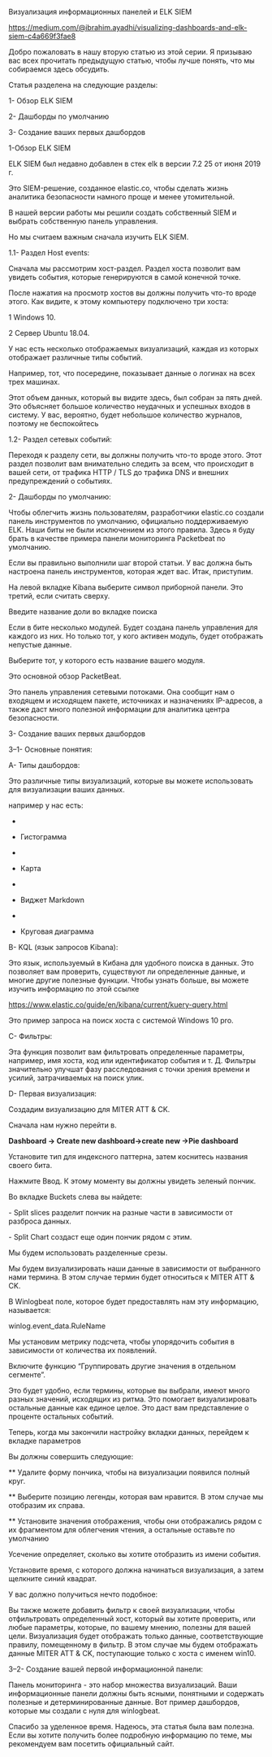 Визуализация информационных панелей и ELK SIEM

https://medium.com/@ibrahim.ayadhi/visualizing-dashboards-and-elk-siem-c4a669f3fae8

Добро пожаловать в нашу вторую статью из этой серии. Я призываю вас всех прочитать предыдущую статью, чтобы лучше понять, что мы собираемся здесь обсудить.

Статья разделена на следующие разделы:

1- Обзор ELK SIEM

2- Дашборды по умолчанию

3- Создание ваших первых дашбордов




1-Обзор ELK SIEM

ELK SIEM был недавно добавлен в стек elk в версии 7.2 25 от июня 2019 г.

Это SIEM-решение, созданное elastic.co, чтобы сделать жизнь аналитика безопасности намного проще и менее утомительной.

В нашей версии работы мы решили создать собственный SIEM и выбрать собственную панель управления.

Но мы считаем важным сначала изучить ELK SIEM.

1.1- Раздел Host events:

Сначала мы рассмотрим хост-раздел. Раздел хоста позволит вам увидеть события, которые генерируются в самой конечной точке.

После нажатия на просмотр хостов вы должны получить что-то вроде этого. Как видите, к этому компьютеру подключено три хоста:

1 Windows 10.

2 Сервер Ubuntu 18.04.

У нас есть несколько отображаемых визуализаций, каждая из которых отображает различные типы событий.

Например, тот, что посередине, показывает данные о логинах на всех трех машинах.

Этот объем данных, который вы видите здесь, был собран за пять дней. Это объясняет большое количество неудачных и успешных входов в систему. У вас, вероятно, будет небольшое количество журналов, поэтому не беспокойтесь

1.2- Раздел сетевых событий:

Переходя к разделу сети, вы должны получить что-то вроде этого. Этот раздел позволит вам внимательно следить за всем, что происходит в вашей сети, от трафика HTTP / TLS до трафика DNS и внешних предупреждений о событиях.




2- Дашборды по умолчанию:

Чтобы облегчить жизнь пользователям, разработчики elastic.co создали панель инструментов по умолчанию, официально поддерживаемую ELK. Наши биты не были исключением из этого правила. Здесь я буду брать в качестве примера панели мониторинга Packetbeat по умолчанию.

Если вы правильно выполнили шаг второй статьи. У вас должна быть настроена панель инструментов, которая ждет вас. Итак, приступим.

На левой вкладке Kibana выберите символ приборной панели. Это третий, если считать сверху.

Введите название доли во вкладке поиска

Если в бите несколько модулей. Будет создана панель управления для каждого из них. Но только тот, у кого активен модуль, будет отображать непустые данные.

Выберите тот, у которого есть название вашего модуля.

Это основной обзор PacketBeat.

Это панель управления сетевыми потоками. Она сообщит нам о входящем и исходящем пакете, источниках и назначениях IP-адресов, а также даст много полезной информации для аналитика центра безопасности.




3- Создание ваших первых дашбордов

3–1- Основные понятия:

A- Типы дашбордов:

Это различные типы визуализаций, которые вы можете использовать для визуализации ваших данных.

например у нас есть:

- 
- Гистограмма

- 
- Карта

- 
- Виджет Markdown

- 
- Круговая диаграмма

B- KQL (язык запросов Kibana):

Это язык, используемый в Кибана для удобного поиска в данных. Это позволяет вам проверить, существуют ли определенные данные, и многие другие полезные функции. Чтобы узнать больше, вы можете изучить информацию по этой ссылке

https://www.elastic.co/guide/en/kibana/current/kuery-query.html

Это пример запроса на поиск хоста с системой Windows 10 pro.




C- Фильтры:

Эта функция позволит вам фильтровать определенные параметры, например, имя хоста, код или идентификатор события и т. Д. Фильтры значительно улучшат фазу расследования с точки зрения времени и усилий, затрачиваемых на поиск улик.

D- Первая визуализация:

Создадим визуализацию для MITER ATT & CK.

Сначала нам нужно перейти в.

**Dashboard → Create new dashboard→create new →Pie dashboard**

Установите тип для индексного паттерна, затем коснитесь названия своего бита.

Нажмите Ввод. К этому моменту вы должны увидеть зеленый пончик.

Во вкладке Buckets слева вы найдете:

\- Split slices разделит пончик на разные части в зависимости от разброса данных.

\- Split Chart создаст еще один пончик рядом с этим. 

Мы будем использовать разделенные срезы.

Мы будем визуализировать наши данные в зависимости от выбранного нами термина. В этом случае термин будет относиться к MITER ATT & CK.

В Winlogbeat поле, которое будет предоставлять нам эту информацию, называется:

winlog.event_data.RuleName

Мы установим метрику подсчета, чтобы упорядочить события в зависимости от количества их появлений.

Включите функцию “Группировать другие значения в отдельном сегменте”.

Это будет удобно, если термины, которые вы выбрали, имеют много разных значений, исходящих из ритма. Это помогает визуализировать остальные данные как единое целое. Это даст вам представление о проценте остальных событий.

Теперь, когда мы закончили настройку вкладки данных, перейдем к вкладке параметров

Вы должны совершить следующие:

** Удалите форму пончика, чтобы на визуализации появился полный круг.

** Выберите позицию легенды, которая вам нравится. В этом случае мы отобразим их справа.

** Установите значения отображения, чтобы они отображались рядом с их фрагментом для облегчения чтения, а остальные оставьте по умолчанию




Усечение определяет, сколько вы хотите отобразить из имени события.

Установите время, с которого должна начинаться визуализация, а затем щелкните синий квадрат.

У вас должно получиться нечто подобное:

Вы также можете добавить фильтр к своей визуализации, чтобы отфильтровать определенный хост, который вы хотите проверить, или любые параметры, которые, по вашему мнению, полезны для вашей цели. Визуализация будет отображать только данные, соответствующие правилу, помещенному в фильтр. В этом случае мы будем отображать данные MITER ATT & CK, поступающие только с хоста с именем win10.




3–2- Создание вашей первой информационной панели:

Панель мониторинга - это набор множества визуализаций. Ваши информационные панели должны быть ясными, понятными и содержать полезные и детерминированные данные. Вот пример дашбордов, которые мы создали с нуля для winlogbeat.

Спасибо за уделенное время. Надеюсь, эта статья была вам полезна. Если вы хотите получить более подробную информацию по теме, мы рекомендуем вам посетить официальный сайт.


